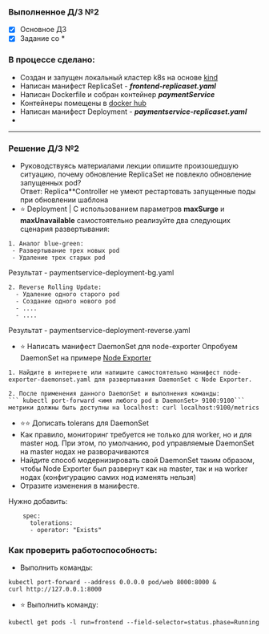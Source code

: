 ### Выполненное Д/З №2

 - [x] Основное ДЗ
 - [x] Задание со *

### В процессе сделано:
- Создан и запущен локальный кластер k8s на основе [kind](https://kind.sigs.k8s.io/docs/user/quick-start/) 
- Написан манифест ReplicaSet - ***frontend-replicaset.yaml***
- Написан Dockerfile и собран контейнер ***paymentService***
- Контейнеры помещены в [docker hub](https://hub.docker.com/repository/docker/linarnadyrov/paymentservice) 
- Написан манифест Deployment - ***paymentservice-replicaset.yaml***
- 


---

### Решение Д/З №2

- Руководствуясь материалами лекции опишите произошедшую ситуацию, почему обновление ReplicaSet не повлекло обновление запущенных pod? \
Ответ: 
Replica**Controller не умеют рестартовать запущенные поды при обновлении шаблона
- ⭐ Deployment | С использованием параметров **maxSurge** и **maxUnavailable** самостоятельно реализуйте два следующих сценария развертывания:
```
1. Аналог blue-green:
 - Развертывание трех новых pod
 - Удаление трех старых pod
```
Результат - paymentservice-deployment-bg.yaml 
```
2. Reverse Rolling Update:
  - Удаление одного старого pod
  - Создание одного нового pod 
  - ....
  - ....
```
Результат - paymentservice-deployment-reverse.yaml
- ⭐ Написать манифест DaemonSet для node-exporter
Опробуем DaemonSet на примере [Node Exporter](https://github.com/prometheus/node_exporter)
```
1. Найдите в интернете или напишите самостоятельно манифест node-exporter-daemonset.yaml для развертывания DaemonSet с Node Exporter.
```
```
2. После применения данного DaemonSet и выполнения команды:
``` kubectl port-forward <имя любого pod в DaemonSet> 9100:9100``` метрики должны быть доступны на localhost: curl localhost:9100/metrics
```

- ⭐⭐ Дописать tolerans для DaemonSet 
- Как правило, мониторинг требуется не только для worker, но и для master нод. При этом, по умолчанию, pod управляемые DaemonSet на master нодах не разворачиваются
- Найдите способ модернизировать свой DaemonSet таким образом, чтобы Node Exporter был развернут как на master, так и на worker нодах (конфигурацию самих нод изменять нельзя)
- Отразите изменения в манифесте. 

Нужно добавить: 
```
    spec:
      tolerations:
      - operator: "Exists"
```







### Как проверить работоспособность:

 - Выполнить команды:
  ```shell
  kubectl port-forward --address 0.0.0.0 pod/web 8000:8000 &
  curl http://127.0.0.1:8000
  ```

 - :star: Выполнить команду:
 ```shell
 kubectl get pods -l run=frontend --field-selector=status.phase=Running
 ```

